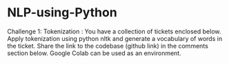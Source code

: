 # NLP-using-Python 

Challenge 1: Tokenization : You have a collection of tickets enclosed below. Apply tokenization using python nltk and generate a vocabulary of words in the ticket.  Share the link to the codebase (github link) in the comments section below. Google Colab can be used as an environment.
